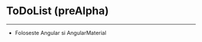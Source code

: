 # ToDoList (preAlpha)
--------------------------------------
- Foloseste Angular si AngularMaterial
